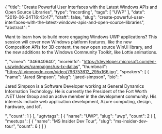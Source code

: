 {
  "title": "Create Powerful User Interfaces with the Latest Windows APIs and Open Source Libraries",
  "type": "recording",
  "tags": [
    "UWP"
  ],
  "date": "2019-06-24T16:43:47",
  "draft": false,
  "slug": "create-powerful-user-interfaces-with-the-latest-windows-apis-and-open-source-libraries",
  "abstract": "<p>Want to learn how to build more engaging Windows UWP applications? This session will cover new Windows platform features, like the new Composition APIs for 3D content, the new open source WinUI library, and the new additions to the Windows Community Toolkit, like Lottie animations.</p>",
  "vimeo": "346640640",
  "moreinfo": "https://developer.microsoft.com/en-us/windows/campaigns/us-tx-dallas",
  "thumbnail": "https://i.vimeocdn.com/video/796753612_295x166.jpg",
  "speakers": [
    {
      "name": "Jared Simpson",
      "slug": "jared-simpson",
      "bio": "<p>Jared Simpson is a Software Developer working at General Dynamics Information Technology. He is currently the President of the Fort Worth .NET User Group and an active member in the development community. His interests include web application development, Azure computing, design, hardware, and IoT.</p>",
      "count": 1
    }
  ],
  "ugtvtags": [
    {
      "name": "UWP",
      "slug": "uwp",
      "count": 2
    }
  ],
  "meetups": [
    {
      "name": "MS Insider Dev Tour",
      "slug": "ms-insider-dev-tour",
      "count": 6
    }
  ]
}
